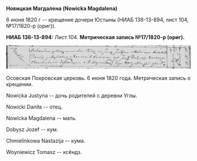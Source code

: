 **Новицкая Магдалена (Nowicka Magdalena)**

6 июня 1820 г -- крещение дочери Юстыны (НИАБ 136-13-894, лист 104,
№17/1820-р (ориг)).

**НИАБ 136-13-894:** Лист 104. **Метрическая запись №17/1820-р (ориг).**

![](./media/0123ce735fab1d53002df016b604fd47a2dcc2ea.png)

Осовская Покровская церковь. 6 июня 1820 года. Метрическая запись о
крещении.

Nowicka Justyna -- дочь родителей с деревни Углы.

Nowicki Daniła -- отец.

Nowicka Magdalena -- мать.

Dobysz Jozef -- кум.

Chmielinkowa Nastazija -- кума.

Woyniewicz Tomasz -- ксёндз.
